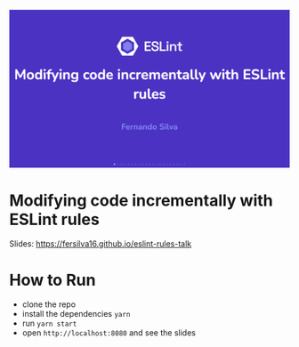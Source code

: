 ![Screenshot](https://github.com/fersilva16/eslint-rules-talk/blob/main/.github/screenshot.png)

# Modifying code incrementally with ESLint rules

Slides: https://fersilva16.github.io/eslint-rules-talk

# How to Run

- clone the repo
- install the dependencies `yarn`
- run `yarn start`
- open `http://localhost:8080` and see the slides

